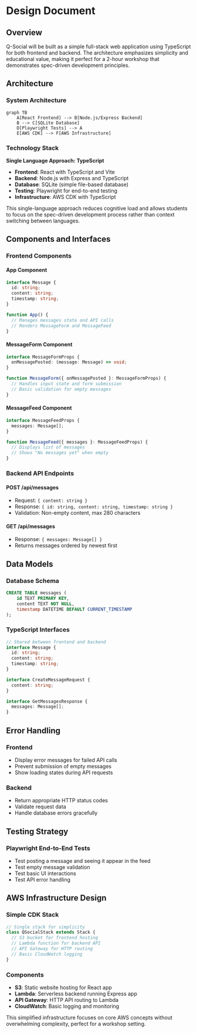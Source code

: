 # Design Document

## Overview

Q-Social will be built as a simple full-stack web application using TypeScript for both frontend and backend. The architecture emphasizes simplicity and educational value, making it perfect for a 2-hour workshop that demonstrates spec-driven development principles.

## Architecture

### System Architecture
```mermaid
graph TB
    A[React Frontend] --> B[Node.js/Express Backend]
    B --> C[SQLite Database]
    D[Playwright Tests] --> A
    E[AWS CDK] --> F[AWS Infrastructure]
```

### Technology Stack

**Single Language Approach: TypeScript**
- **Frontend**: React with TypeScript and Vite
- **Backend**: Node.js with Express and TypeScript
- **Database**: SQLite (simple file-based database)
- **Testing**: Playwright for end-to-end testing
- **Infrastructure**: AWS CDK with TypeScript

This single-language approach reduces cognitive load and allows students to focus on the spec-driven development process rather than context switching between languages.

## Components and Interfaces

### Frontend Components

#### App Component
```typescript
interface Message {
  id: string;
  content: string;
  timestamp: string;
}

function App() {
  // Manages messages state and API calls
  // Renders MessageForm and MessageFeed
}
```

#### MessageForm Component
```typescript
interface MessageFormProps {
  onMessagePosted: (message: Message) => void;
}

function MessageForm({ onMessagePosted }: MessageFormProps) {
  // Handles input state and form submission
  // Basic validation for empty messages
}
```

#### MessageFeed Component
```typescript
interface MessageFeedProps {
  messages: Message[];
}

function MessageFeed({ messages }: MessageFeedProps) {
  // Displays list of messages
  // Shows "No messages yet" when empty
}
```

### Backend API Endpoints

#### POST /api/messages
- Request: `{ content: string }`
- Response: `{ id: string, content: string, timestamp: string }`
- Validation: Non-empty content, max 280 characters

#### GET /api/messages
- Response: `{ messages: Message[] }`
- Returns messages ordered by newest first

## Data Models

### Database Schema
```sql
CREATE TABLE messages (
    id TEXT PRIMARY KEY,
    content TEXT NOT NULL,
    timestamp DATETIME DEFAULT CURRENT_TIMESTAMP
);
```

### TypeScript Interfaces
```typescript
// Shared between frontend and backend
interface Message {
  id: string;
  content: string;
  timestamp: string;
}

interface CreateMessageRequest {
  content: string;
}

interface GetMessagesResponse {
  messages: Message[];
}
```

## Error Handling

### Frontend
- Display error messages for failed API calls
- Prevent submission of empty messages
- Show loading states during API requests

### Backend
- Return appropriate HTTP status codes
- Validate request data
- Handle database errors gracefully

## Testing Strategy

### Playwright End-to-End Tests
- Test posting a message and seeing it appear in the feed
- Test empty message validation
- Test basic UI interactions
- Test API error handling

## AWS Infrastructure Design

### Simple CDK Stack
```typescript
// Single stack for simplicity
class QSocialStack extends Stack {
  // S3 bucket for frontend hosting
  // Lambda function for backend API
  // API Gateway for HTTP routing
  // Basic CloudWatch logging
}
```

### Components
- **S3**: Static website hosting for React app
- **Lambda**: Serverless backend running Express app
- **API Gateway**: HTTP API routing to Lambda
- **CloudWatch**: Basic logging and monitoring

This simplified infrastructure focuses on core AWS concepts without overwhelming complexity, perfect for a workshop setting.